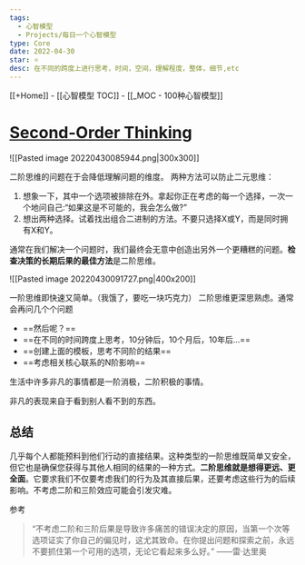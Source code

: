 ```yaml
---
tags:
  - 心智模型
  - Projects/每日一个心智模型
type: Core
date: 2022-04-30
star: ⭐
desc: 在不同的跨度上进行思考，时间，空间，理解程度，整体，细节,etc
---
```

[[+Home]] - [[心智模型 TOC]] - [[_MOC - 100种心智模型]]


# **[Second-Order Thinking](https://fs.blog/2016/04/second-order-thinking/)**

![[Pasted image 20220430085944.png|300x300]]


二阶思维的问题在于会降低理解问题的维度。
两种方法可以防止二元思维：
1. 想象一下，其中一个选项被排除在外。拿起你正在考虑的每一个选择，一次一个地问自己:“如果这是不可能的，我会怎么做?”
2. 想出两种选择。试着找出组合二进制的方法。不要只选择X或Y，而是同时拥有X和Y。




通常在我们解决一个问题时，我们最终会无意中创造出另外一个更糟糕的问题。**检查决策的长期后果的最佳方法**是二阶思维。

![[Pasted image 20220430091727.png|400x200]]



一阶思维即快速又简单。（我饿了，要吃一块巧克力）
二阶思维更深思熟虑。通常会再问几个个问题
* ==然后呢？==
* ==在不同的时间跨度上思考，10分钟后，10个月后，10年后...==
* ==创建上面的模板，思考不同阶的结果==
* ==考虑相关核心联系的N阶影响==



生活中许多非凡的事情都是一阶消极，二阶积极的事情。

非凡的表现来自于看到别人看不到的东西。


## 总结
几乎每个人都能预料到他们行动的直接结果。这种类型的一阶思维既简单又安全，但它也是确保您获得与其他人相同的结果的一种方式。**二阶思维就是想得更远、更全面**。它要求我们不仅要考虑我们的行为及其直接后果，还要考虑这些行为的后续影响。不考虑二阶和三阶效应可能会引发灾难。


参考
>“不考虑二阶和三阶后果是导致许多痛苦的错误决定的原因，当第一个次等选项证实了你自己的偏见时，这尤其致命。在你提出问题和探索之前，永远不要抓住第一个可用的选项，无论它看起来多么好。”
>——雷·达里奥

